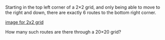 Starting in the top left corner of a 2×2 grid, and only being able to move to the right and down, there are exactly 6 routes to the bottom right corner.


[image for 2x2 grid](https://projecteuler.net/project/images/p015.png "example")

How many such routes are there through a 20×20 grid?